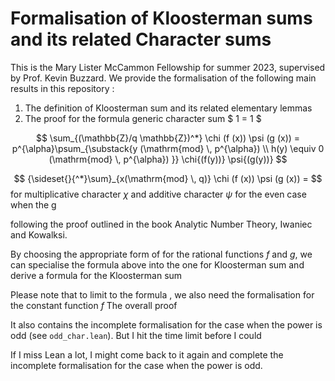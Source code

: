 # Formalisation of Kloosterman sums and its related Character sums

This is the Mary Lister McCammon Fellowship for summer 2023, supervised by Prof. Kevin Buzzard. 
We provide the formalisation of the following main results in this repository : 
1. The definition of Kloosterman sum and its related elementary lemmas
2. The proof for the formula generic character sum
$ 1 = 1 $

$$ \sum_{(\mathbb{Z}/q \mathbb{Z})^*} \chi (f (x)) \psi (g (x)) = p^{\alpha}\psum_{\substack{y (\mathrm{mod} \, p^{\alpha}) \\ h(y) \equiv 0 (\mathrm{mod} \, p^{\alpha}) }} \chi{(f(y))} \psi{(g(y))} $$



$$ {\sideset{}{^*}\sum}_{x(\mathrm{mod} \, q)} \chi (f (x)) \psi (g (x)) = $$
for multiplicative character $\chi$ and additive character $\psi$ for the even case when the g

following the proof outlined in the book Analytic Number Theory, Iwaniec and Kowalksi. 

By choosing the appropriate form of for the rational functions $f$ and $g$, we can specialise the formula above into the one for Kloosterman sum and derive a formula for the Kloosterman sum 

Please note that to limit to the formula , we also need the formalisation for the constant function $f$ 
The overall proof


It also contains the incomplete formalisation for the case when the power is odd (see `odd_char.lean`). But I hit the time limit before I could 


If I miss Lean a lot, I might come back to it again and complete the incomplete formalisation for the case when the power is odd. 
